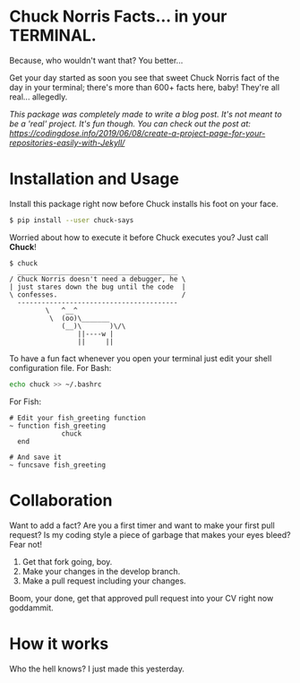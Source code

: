 # Chuck Norris Facts... in your TERMINAL.

Because, who wouldn't want that? You better...

Get your day started as soon you see that sweet Chuck Norris fact of the day in your terminal; there's more than 600+ facts here, baby!
They're all real... allegedly.

_This package was completely made to write a blog post. It's not meant to be a 'real' project. It's fun though._
_You can check out the post at: https://codingdose.info/2019/06/08/create-a-project-page-for-your-repositories-easily-with-Jekyll/_

# Installation and Usage

Install this package right now before Chuck installs his foot on your face.
```bash
$ pip install --user chuck-says
```

Worried about how to execute it before Chuck executes you? Just call **Chuck**!

```
$ chuck
  ________________________________________
/ Chuck Norris doesn't need a debugger, he \
| just stares down the bug until the code  |
\ confesses.                               /
  ----------------------------------------
         \   ^__^
          \  (oo)\_______
             (__)\       )\/\
                 ||----w |
                 ||     ||
```

To have a fun fact whenever you open your terminal just edit your shell configuration file.
For Bash:
```bash
echo chuck >> ~/.bashrc
```

For Fish:
```fish
# Edit your fish_greeting function
~ function fish_greeting
             chuck
  end

# And save it
~ funcsave fish_greeting
```

# Collaboration

Want to add a fact? Are you a first timer and want to make your first pull request? Is my coding style a piece of garbage that makes your eyes bleed? Fear not!
1. Get that fork going, boy.
2. Make your changes in the develop branch.
3. Make a pull request including your changes.

Boom, your done, get that approved pull request into your CV right now goddammit.

# How it works

Who the hell knows? I just made this yesterday.
